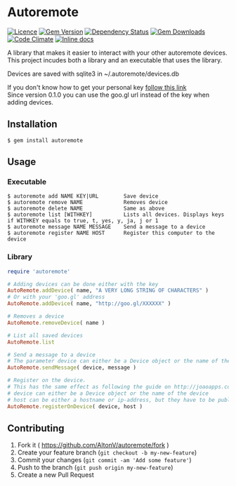 # Autoremote
[![Licence](https://img.shields.io/badge/license-MIT-blue.svg)][licence]
[![Gem Version](http://img.shields.io/gem/v/autoremote.svg)][gem]
[![Dependency Status](http://img.shields.io/gemnasium/AltonV/autoremote.svg)][gemnasium]
[![Gem Downloads](https://img.shields.io/gem/dt/autoremote.svg)][gem]
[![Code Climate](https://codeclimate.com/github/AltonV/autoremote/badges/gpa.svg)][codeclimate]
[![Inline docs](http://inch-ci.org/github/AltonV/autoremote.svg?branch=master&style=shields)][inch-ci]

[licence]: http://choosealicense.com/licenses/mit/
[gem]: https://rubygems.org/gems/autoremote
[gemnasium]: https://gemnasium.com/AltonV/autoremote
[bitdeli]: https://bitdeli.com/free "Bitdeli Badge"
[codeclimate]: https://codeclimate.com/github/AltonV/autoremote
[inch-ci]: http://inch-ci.org/github/AltonV/autoremote

A library that makes it easier to interact with your other autoremote devices.  
This project incudes both a library and an executable that uses the library.

Devices are saved with sqlite3 in ~/.autoremote/devices.db

If you don't know how to get your personal key [follow this link](http://joaoapps.com/autoremote/personal/)  
Since version 0.1.0 you can use the goo.gl url instead of the key when adding devices.  

## Installation

    $ gem install autoremote

## Usage

### Executable
    $ autoremote add NAME KEY|URL        Save device
    $ autoremote remove NAME             Removes device
    $ autoremote delete NAME             Same as above
    $ autoremote list [WITHKEY]          Lists all devices. Displays keys if WITHKEY equals to true, t, yes, y, ja, j or 1
    $ autoremote message NAME MESSAGE    Send a message to a device
    $ autoremote register NAME HOST      Register this computer to the device

### Library

```ruby
require 'autoremote'

# Adding devices can be done either with the key
AutoRemote.addDevice( name, "A VERY LONG STRING OF CHARACTERS" )
# Or with your 'goo.gl' address
AutoRemote.addDevice( name, "http://goo.gl/XXXXXX" )

# Removes a device
AutoRemote.removeDevice( name )

# List all saved devices
AutoRemote.list

# Send a message to a device
# The parameter device can either be a Device object or the name of the device
AutoRemote.sendMessage( device, message )

# Register on the device.
# This has the same effect as following the guide on http://joaoapps.com/autoremote/linux/)
# device can either be a Device object or the name of the device
# host can be either a hostname or ip-address, but they have to be public (i.e. reachable from the internet)
AutoRemote.registerOnDevice( device, host )
```

## Contributing

1. Fork it ( https://github.com/AltonV/autoremote/fork )
2. Create your feature branch (`git checkout -b my-new-feature`)
3. Commit your changes (`git commit -am 'Add some feature'`)
4. Push to the branch (`git push origin my-new-feature`)
5. Create a new Pull Request
